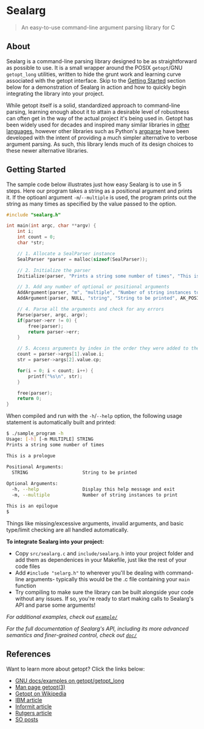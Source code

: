 # Sealarg
> An easy-to-use command-line argument parsing library for C

## About

Sealarg is a command-line parsing library designed to be as straightforward as possible to use. It is a small wrapper around the POSIX `getopt`/GNU `getopt_long` utilities, written to hide the grunt work and learning curve associated with the getopt interface. Skip to the [Getting Started](#getting-started) section below for a demonstration of Sealarg in action and how to quickly begin integrating the library into your project.

While getopt itself is a solid, standardized approach to command-line parsing, learning enough about it to attain a desirable level of robustness can often get in the way of the actual project it's being used in. Getopt has been widely used for decades and inspired many similar libraries in [other languages](https://en.wikipedia.org/wiki/Getopt#Other_languages), however other libraries such as Python's [argparse](https://docs.python.org/3/howto/argparse.html) have been developed with the intent of providing a much simpler alternative to verbose argument parsing. As such, this library lends much of its design choices to these newer alternative libraries.

## Getting Started

The sample code below illustrates just how easy Sealarg is to use in 5 steps. Here our program takes a string as a positional argument and prints it. If the optioanl argument `-m`/`--multiple` is used, the program prints out the string as many times as specified by the value passed to the option.

```c
#include "sealarg.h"

int main(int argc, char **argv) {
    int i;
    int count = 0;
    char *str;

    // 1. Allocate a SealParser instance
    SealParser *parser = malloc(sizeof(SealParser));

    // 2. Initialize the parser
    Initialize(parser, "Prints a string some number of times", "This is a prologue", "This is an epilogue", PS_SEAL);

    // 3. Add any number of optional or positional arguments
    AddArgument(parser, "m", "multiple", "Number of string instances to print", AK_OPTIONAL, AR_REQUIRED, AA_VALUE, VT_INT);
    AddArgument(parser, NULL, "string", "String to be printed", AK_POSITIONAL, AR_REQUIRED, AA_VALUE, VT_STRING);

    // 4. Parse all the arguments and check for any errors
    Parse(parser, argc, argv);
    if(parser->err != 0) {
        free(parser);
        return parser->err;
    }

    // 5. Access arguments by index in the order they were added to the parser
    count = parser->args[1].value.i;
    str = parser->args[2].value.cp;

    for(i = 0; i < count; i++) {
        printf("%s\n", str);
    }

    free(parser);
    return 0;
}
```

When compiled and run with the `-h`/`--help` option, the following usage statement is automatically built and printed:

```sh
$ ./sample_program -h
Usage: [-h] [-m MULTIPLE] STRING
Prints a string some number of times

This is a prologue

Positional Arguments:
  STRING                    String to be printed
  
Optional Arguments:
  -h, --help                Display this help message and exit
  -m, --multiple            Number of string instances to print

This is an epilogue
$
```

Things like missing/excessive arguments, invalid arguments, and basic type/limit checking are all handled automatically.

**To integrate Sealarg into your project:**

- Copy `src/sealarg.c` and `include/sealarg.h` into your project folder and add them as dependenices in your Makefile, just like the rest of your code files
- Add `#include "selarg.h"` to wherever you'll be dealing with command-line arguments- typically this would be the .c file containing your `main` function
- Try compiling to make sure the library can be built alongside your code without any issues. If so, you're ready to start making calls to Sealarg's API and parse some arguments!

*For additional examples, check out [`example/`](example)*

*For the full documentation of Sealarg's API, including its more advanced semantics and finer-grained control, check out [`doc/`](doc)*

## References

Want to learn more about getopt? Click the links below:

- [GNU docs/examples on getopt/getopt_long](https://www.gnu.org/software/libc/manual/html_node/Getopt.html)
- [Man page getopt(3)](http://man7.org/linux/man-pages/man3/getopt.3.html)
- [Getopt on Wikipedia](https://en.wikipedia.org/wiki/Getopt)
- [IBM article](https://www.ibm.com/developerworks/aix/library/au-unix-getopt.html)
- [Informit article](http://www.informit.com/articles/article.aspx?p=175771&seqNum=3)
- [Rutgers article](https://www.cs.rutgers.edu/~pxk/416/notes/c-tutorials/getopt.html)
- [SO posts](https://stackoverflow.com/questions/tagged/c+getopt)